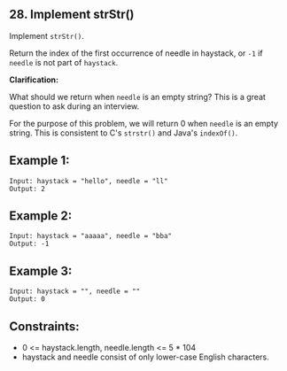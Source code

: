 ## 28. Implement strStr()
Implement `strStr()`.

Return the index of the first occurrence of needle in haystack, or `-1` if `needle` is not part of `haystack`.

**Clarification:**

What should we return when `needle` is an empty string? This is a great question to ask during an interview.

For the purpose of this problem, we will return 0 when `needle` is an empty string. This is consistent to C's `strstr()` and Java's `indexOf()`.

 

## Example 1:
```
Input: haystack = "hello", needle = "ll"
Output: 2
```
## Example 2:
```
Input: haystack = "aaaaa", needle = "bba"
Output: -1
```
## Example 3:
```
Input: haystack = "", needle = ""
Output: 0
``` 

## Constraints:

* 0 <= haystack.length, needle.length <= 5 * 104
* haystack and needle consist of only lower-case English characters.